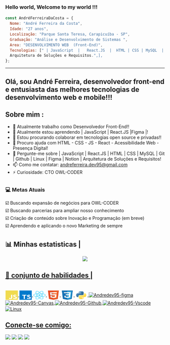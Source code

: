 ### Hello world, Welcome to my world !!! 

```JavaScript
const AndréFerreiraDaCosta = {
  Nome: "André Ferreira da Costa",
  Idade: "27 anos",
  Localização: "Parque Santa Teresa, Carapicuíba - SP",
  Graduação: "Análise e Desenvolvimento de Sistemas ",
  Area: "DESENVOLVIMENTO WEB  (Front-End)",
  Tecnologias: [" | JavaScript  |   React.JS  |  HTML | CSS | MySQL  | Git | Github  | Linux | Figma | Notion |
  Arquitetura de Soluções e Requisitos.",],
};
```

----

## 

## Olá, sou André Ferreira, desenvolvedor front-end e entusiasta das melhores tecnologias de desenvolvimento web e mobile!!!


## Sobre mim :

- 🔭 Atualmente trabalho como Desenvolvedor Front-End!!
- 🌱 Atualmente estou aprendendo  | JavaScript  |   React.JS  |Figma |!
- 👯  Estou procurando colaborar em tecnologias open source e privadas!!
- 🤔 Procuro ajuda com HTML - CSS - JS - React - Acessibilidade Web - Presença Digital!
- 💬 Pergunte-me sobre  | JavaScript  |   React.JS  |  HTML | CSS | MySQL  | Git | Github  | Linux | Figma | Notion | Arquitetura de Soluções e Requisitos!
- 📫 Como me contatar: andreferreira.dev95@gmail.com
- ⚡  Curiosidade: CTO OWL-CODER
## 
<h3>💻 Metas Atuais</h3>
☑️ Buscando expansão de negócios para OWL-CODER <br />
☑️ Buscando parcerias para ampliar nosso conhecimento <br />
☑️ Criação de conteúdo sobre Inovação e Programação (em breve)<br />
☑️ Aprendendo e aplicando o novo Marketing de sempre<br />

## 

## 📊 Minhas estatisticas | 

<div align="center">
  <a href=https://github.com/andredev95">
  <img height="180em" src="https://github-readme-stats.vercel.app/api/top-langs/?username=andredev95&layout=compact&langs_count=7&theme=dracula"/>
</div>


## 🔧 conjunto de habilidades | 
<div style="display: inline_block"><br>
  <img align="center" alt="Andredev95-Js" height="30" width="40" src="https://raw.githubusercontent.com/devicons/devicon/master/icons/javascript/javascript-plain.svg">
  <img align="center" alt="Andredev95-Ts" height="30" width="40" src="https://raw.githubusercontent.com/devicons/devicon/master/icons/typescript/typescript-plain.svg">
  <img align="center" alt="Andredev95-React" height="30" width="40" src="https://raw.githubusercontent.com/devicons/devicon/master/icons/react/react-original.svg">
  <img align="center" alt="Andredev95-HTML" height="30" width="40" src="https://raw.githubusercontent.com/devicons/devicon/master/icons/html5/html5-original.svg">
  <img align="center" alt="Andredev95-CSS" height="30" width="40" src="https://raw.githubusercontent.com/devicons/devicon/master/icons/css3/css3-original.svg">
  <img align="center" alt="Andredev95-Python" height="30" width="40" src="https://raw.githubusercontent.com/devicons/devicon/master/icons/python/python-original.svg">
   <img align="center" alt="Andredev95-figma" height="30" width="40" src="https://cdn.jsdelivr.net/gh/devicons/devicon/icons/figma/figma-original.svg" />
   <img align="center" alt="Andredev95-Canvas" height="30" width="40" src="https://cdn.jsdelivr.net/gh/devicons/devicon/icons/canva/canva-original.svg" />
   <img align="center" alt="Andredev95-Github" height="30" width="40" src="https://cdn.jsdelivr.net/gh/devicons/devicon/icons/github/github-original.svg" />
  <img align="center" alt="Andredev95-Vscode" height="30" width="40" src="https://cdn.jsdelivr.net/gh/devicons/devicon/icons/vscode/vscode-original.svg" />
  <img align="center" alt="Linux" src="https://img.shields.io/badge/Linux-FCC624?style=for-the-badge&logo=linux&logoColor=black">
  
 
  
  ##
 ## Conecte-se comigo:
<div> 
  <a href="https://www.instagram.com/andrecosta.dev/" target="_blank"><img src="https://img.shields.io/badge/-Instagram-%23E4405F?style=for-the-badge&logo=instagram&logoColor=white" target="_blank"></a>
 <a href="https://discord.com/channels/@me" target="_blank"><img src="https://img.shields.io/badge/Discord-7289DA?style=for-the-badge&logo=discord&logoColor=white" target="_blank"></a> 
  <a href = "https://mail.google.com/mail/u/0/#inbox"><img src="https://img.shields.io/badge/-Gmail-%23333?style=for-the-badge&logo=gmail&logoColor=white" target="_blank"></a>
  <a href="https://www.linkedin.com/in/andrecosta1995/" target="_blank"><img src="https://img.shields.io/badge/-LinkedIn-%230077B5?style=for-the-badge&logo=linkedin&logoColor=white" target="_blank"></a> 
 </div>



